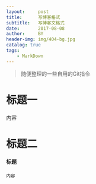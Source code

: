 ```yaml
---
layout:     post
title:      写博客格式
subtitle:   写博客文格式
date:       2017-08-08
author:     BY
header-img: img/404-bg.jpg
catalog: true
tags:
    - MarkDown
---
```


>随便整理的一些自用的Git指令


# 标题一

  内容

# 标题二

#### 标题

	内容